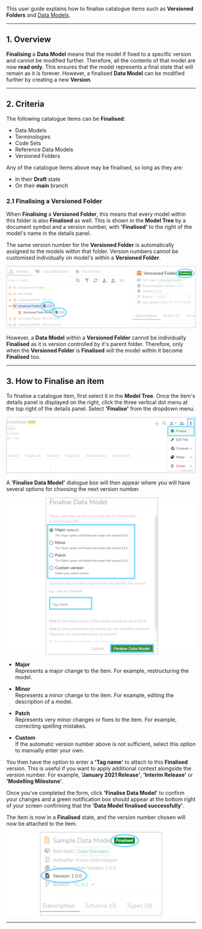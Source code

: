 This user guide explains how to finalise catalogue items such as **Versioned Folders** and [Data Models](../../glossary/data-model/data-model.md).

---

## 1. Overview

**Finalising** a **Data Model** means that the model if fixed to a specific version and cannot be modified further. Therefore, all the contents of that model are now **read only**. This ensures that the model represents a final state that will remain as it is forever. However, a finalised **Data Model** can be modified further by creating a new **Version**.

---
## 2. Criteria

The following catalogue items can be **Finalised**:

* Data Models
* Terminologies
* Code Sets
* Reference Data Models
* Versioned Folders

Any of the catalogue items above may be finalised, so long as they are:

* In their **Draft** state
* On their **main** branch


### 2.1 Finalising a Versioned Folder

When **Finalising** a **Versioned Folder**, this means that every model within this folder is also **Finalised** as well. This is shown in the **Model Tree** by a document symbol and a version number, with **'Finalised'** to the right of the model's name in the details panel.  

The same version number for the **Versioned Folder** is automatically assigned to the models within that folder. Version numbers cannot be customised individually on model's within a **Versioned Folder**.

![Document symbol and version number to the right of catalogue items in the Model Tree](version-number-model-tree.png)

However, a **Data Model** within a **Versioned Folder** cannot be individually **Finalised** as it is version controlled by it's parent folder. Therefore, only when the **Versioned Folder** is **Finalised** will the model within it become **Finalised** too.

---

## 3. How to Finalise an item

To finalise a catalogue item, first select it in the **Model Tree**. Once the item's details panel is displayed on the right, click the three vertical dot menu at the top right of the details panel. Select **'Finalise'** from the dropdown menu.

![Finalise option in vertical dot dropdown menu](finalise-menu-option.png)

A **'Finalise Data Model'** dialogue box will then appear where you will have several options for choosing the next version number. 

![Finalise Data Model form](finalise-data-model-form.png)

* **Major**  
	Represents a major change to the item. For example, restructuring the model.

* **Minor**  
	Represents a minor change to the item. For example, editing the description of a model.

* **Patch**  
	Represents very minor changes or fixes to the item. For example, correcting spelling mistakes.
	
* **Custom**  
	If the automatic version number above is not sufficient, select this option to manually enter your own.


	
You then have the option to enter a **'Tag name'** to attach to this **Finalised** version. This is useful if you want to apply additional context alongside the version number. For example, **'January 2021 Release'**, **'Interim Release'** or **'Modelling Milestone'**.

Once you've completed the form, click **'Finalise Data Model'** to confirm your changes and a green notification box should appear at the bottom right of your screen confirming that the **'Data Model finalised successfully'**. 

The item is now in a **Finalised** state, and the version number chosen will now be attached to the item.

![Finalised icon and version number in finalised data model details panel](finalised-data-model.png)

---